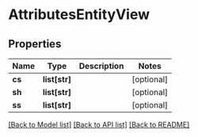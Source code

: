 # AttributesEntityView

## Properties
Name | Type | Description | Notes
------------ | ------------- | ------------- | -------------
**cs** | **list[str]** |  | [optional] 
**sh** | **list[str]** |  | [optional] 
**ss** | **list[str]** |  | [optional] 

[[Back to Model list]](../README.md#documentation-for-models) [[Back to API list]](../README.md#documentation-for-api-endpoints) [[Back to README]](../README.md)

